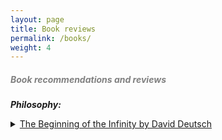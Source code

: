 ```yaml
---
layout: page
title: Book reviews
permalink: /books/
weight: 4
---
```

<!-- <style>
details > summary {
    list-style: none;
}

details > summary::-webkit-details-marker {
    display: none;
}
</style> -->

<!-- <details>
    <summary style="font-size: 1.2em; font-weight: bold;"> <span style="color:Gray">Reading philosophy</span></summary>

My reading preferences lean heavily towards non-fiction. I find true joy in discovering ideas that profoundly change my way of thinking and am constantly seeking books that introduce new mental models or frameworks that cut across multiple domains. From that standpoint, I've been more interested in multidisciplinary ideas in the recent past than ever before.

<br>
<br>
Over the years, I've come to realize that many books lack originality and don't offer much in terms of new ideas, considering their length. For this reason, I now preview books at the library first before deciding to buy them. Below is a list of books I've found to be exceptionally thought-provoking, each prompting me to buy a physical copy. I love re-reading them in my free time and if we're friends, you've likely received one of these as a gift from me.

Please note that the reviews for most of the books below are not complete. I'm in the process of updating them. :) 
</details>
<br> -->

##### <span style="color:Gray">**Book recommendations and reviews**</span>

***Philosophy:***
 <details>
    <summary><u>The Beginning of the Infinity by David Deutsch</u></summary>

    <p> This is one gold mine of a book at the intersection of epistemology and modern physics. I can never forget how the concept of fallibilism in this book challenged my world view that justified beliefs/universal truths exist, and made me firmly internalize that theories are all there is within the vast body of human knowledge. I'd highly recommend reading it multiple times to be able to fully digest the dense ideas presented in this masterpiece.
    </p></details>
 <details>
    <summary><u>The Art of War by Sun Tzu</u></summary>

    <p> This ancient book is primarily about time-tested war strategies that military generals in China and powerful people across the world have been reading for centuries (Napolean to Mao Zedong to Bill Gates). But the text is much more than mere fighting tips - it is also about tact, leadership and human psychology. This is worth reading at least twice, once for the content and once for the beautifully-written phrases that seem contradictory at first, but underpin the mystical Taoistic truths. For instance, quotes like "The greatest victory is that which requires no battle", "Appear weak when you are strong, and strong when you are weak", “In the midst of chaos, there is also opportunity” etc.
     </p></details>
 <details>
    <summary><u>Freedom from the Known by Jiddu Krishnamurti</u></summary>

    <p> Yes, it is the known world that causes us humans more troubles than the unknown. JK is an original thinker and his writings persuaded me revisit all the concepts I thought I knew about human emotions, desires and ambitions from scratch. This is another book I periodically revisit whenever I feel lost in direction. The beauty in JK's philosophy is that there is none. He is a strong advocate of thinking for oneself ("Truth is a pathless land", he said) and did so by boldly rejecting all sorts of "presciptions" from systems/traditions/gurus. Humans are always looking for prescriptions from others to follow in order to deal with their own sufferings. As such, the idea of thinking everything from scratch devoid of any dogma sounds terrifying. But, that journey is indeed the path towards true freedom according to JK, and I cannot disagree. </p></details>

<br>
***Science and Technology:***
<details>
    <summary><u>Sapiens by Yuval Noah Harari</u></summary>

    <p> The beauty of Sapiens lies in weaving fascinating stories about the evolution of humans in a way that was not interpreted before. As much as I loved the content, which is fairly original, it is Harari's writing style that kept me hooked throughout and made it a memorable reading experience. I can see myself rereading this masterpiece in the company of nature on a fine vacation.</p></details>

<!-- <details>
    <summary><u>Cosmos by Carl Sagan</u></summary>

    <p>Detailed content goes here …</p></details> -->

<details>
    <summary><u>Godel, Escher, Bach (or GDB) by Douglas Hofstadter</u></summary>

    <p> This is a dense text and presents some deep ideas at the intersection of art, music and mathematics. TBD. </p></details>
<details>

    <summary><u>Gene, an Intimate History by Siddhartha Mukherjee</u></summary>

    <p>TBD</p></details>
<details>

    <summary><u>This is your Brain on Music by Daniel Levintin</u></summary>

    <p> A detailed book on why we love music to why music evolved the way it did. A must read for those remotely interested in understanding the significance of music to humans from an evolutionary perspective.</p></details>
<details>
    <summary><u>Thinking fast, thinking slow by Daniel Kanheman</u></summary>

    <p> Who doesn't know System-1 and System-2? This idea of two systems has existed in the literature of psychology for sometime now but Kanheman popularized it so much so that it is part of most discussions about nature of modern day AI. </p></details>

<br>

***Investing/Entrepreneurship:***
<details>
    <summary><u>The Intelligent Investor by Benjamin Graham</u></summary>

    <p> A classic must-read for both beginners and the experienced investors. </p></details>

<details>
    <summary><u>The Bogleheads Guide to Investing</u></summary>

    <p> Bogleheads are all about a set of simple yet effective investment principles (see their <a href="https://www.bogleheads.org/wiki/Bogleheads%C2%AE_investment_philosophy">investment philosophy</a>). This is an informative investing guide worth revisiting once in a while, especially when DCA with Index funds feels boring. The subtle art of investing, it turns out, finds beauty in the bland.</p></details>

<details>
    <summary><u>The Geometry of Wealth by Brian Portnoy</u></summary>

    <p> What I love about this book is its holistic treatment of wealth as not just of money and investing, but also of our health, relationships and through the lens of our overall wellbeing. Sometimes when life feels like a unidimensional race, this perspective is important to be able to appreciate the other aspects of wealth that we usually take for granted.</p></details>

<details>
    <summary><u>One up on the Wall Street by Peter Lynch</u></summary>

    <p>This is a quick read that helped me with useful tips on how to go about seeking the companies for investing and looking for trends in prospering businesses.</p></details>

<details>
    <summary><u>The Almanack of Naval Ravikant</u></summary>

    <p> Naval is sort of a modern day spiritual guru for the people in tech. A compilation of Naval's tweets, this is a small book filled with rich and dense quotes. </p></details>

<details>
    <summary><u>Poor Charlie's Almanack</u></summary>

    <p> A collection of the great Charlie Munger's wisdom snippets, need I say more?</p></details>

<details>
    <summary><u>Zero to One</u></summary>

    <p> The entire book revolves around the fascinating question of "What important truth do very few people agree with you on?". Little did I imagine this'd help me connect dots between the seemingly-distant pursuits of truth-seeking and running startups. No other book had as many fascinating ideas at the intersection of startups, truth-seeking and the nature of innovation as this one. Some are original, others are contrarian and some others are straightout nonsensical, but almost all of have certainly been thought-provoking. I will be revisiting this again and again in the future.</p></details>

<br>

***Biographies:***
<details>
    <summary><u>The Man who knew Infinity by Robert Kanigel</u></summary>

    <p>Full review <a href="/pages/book_reviews/TMWKI.html">here</a>.</p></details>

<br>

***History:***
<details>
    <summary><u>The Discovery of India by Jawaharlal Nehru</u></summary>

    <p> A must read for those interested in the history of India from the perspective of an intellectual who happened to be at the helm of India's independence movement. I was positively surprised to know how well-informed Nehru was about the state-of-the-art developments in science amist all the turmoil in his life and in the world around him. </p></details>

<!-- ***Self help:***
<details>
    <summary><u>Essentialism by Greg Mckeown</u></summary>

    <p>Interesting ideas around how to avoid yourself from stretching thin while you're growing and taking on new endeavors.</p></details>

<details>
    <summary><u>Atomic Habits by James McClear</u></summary>

    <p>A quick read about understanding how habits work and potentially changing them.</p></details>

<details>
    <summary><u>Never Split the Difference by Chris Voss</u></summary>

    <p>This is a quick practical guide about negotiations. I've used techniques in this book in negotiating my rent, salary and board games :) </p></details>

<details>
    <summary><u>Antifragile by Nicolas Nassem Taleb</u></summary>

    <p>I like the concept of Antifragility that Taleb introduced in this book, although I don't think one needs to read this entire book to understand that concept. Just read a summary to understand the concept well enough and see how you can apply in your life.</p></details> -->

<!-- <details>
    <summary><u>Mastery by Robert Greene</u></summary>

    <p>TBD.</p></details>

<details>
    <summary><u>The Daily Stoic by Ryan Holiday</u></summary>

    <p><TBD./p></details> -->

<br>

<!-- ***ADHD:***
<details>
    <summary><u>Scattered Minds by Gabor Mate</u></summary>

    <p>This is a compilation of stories and behaviors that ADHDers exhibit and how others perceive it as just another idiosynchrasy. As someone with mild ADHD, the stories in this book felt personal and kind of reading my own life.</p></details>

<br> -->
***Miscellaneous:***
<details>
    <summary><u>Surely You're Joking Mr. Feynman by Richard Feynman</u></summary>

    <p>TBD.</p></details>

<details>
    <summary><u>21 lessons for the 21st century by YN Harari</u></summary>

    <p>TBD.</p></details>

<details>
    <summary><u>Elon Musk by Ashley Vance</u></summary>

    <p>About the life of an important tech enterpreneur of modern times, his early life struggles and how despite that, he found great success.</p></details>

<details>
    <summary><u>Siddhartha by Herman Hesse</u></summary>

    <p>TBD.</p></details>

<details>
    <summary><u>Travel Book by Lonely Planet</u></summary>

    <p> This is a coffee table book with each page dedicated to a country illustrated by cool pictures and interesting tidbits about their culture, heritage and more. I'd like to be able to spontaneously open one of the pages, discover something fascinating about a country and add to my travel bucketlist.</p></details> 

<br>

***Telugu:***

<details>
    <summary><u>Mahaprasthanam by Sri Sri</u></summary>

    <p> Perhaps the most popular and important Telugu poem collection written in the last century. Putting aside the Marxistic undertones, the striking descriptions of hope and human suffering in a provocative yet arresting tone is what makes it an original piece of art. Some of the expressions used in this book have become part of vernacular Telugu language and can also be heard today in movies, news, political speeches etc, a testament to the incredible influence it had on Telugu society. 
    </p></details>
